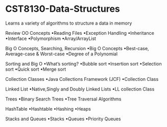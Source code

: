 # CST8130-Data-Structures
Learns a variety of algorithms to structure a data in memory

Review OO Concepts
  •Reading Files
  •Exception Handling
  •Inheritance
  •Interface
  •Polymorphism
  •Array/ArrayList
  
Big O Concepts, Searching, Recursion 
  •Big O Concepts
  •Best-case, Average-case & Worst-case
  •Degree of a Polynomial
  
Sorting and Big O
  •What’s sorting?
  •Bubble sort
  •Insertion sort
  •Selection sort
  •Quick sort
  •Merge sort
  
Collection Classes
  •Java Collections Framework (JCF)
  •Collection Class
  
Linked List
  •Native,Singly and Doubly Linked Lists
  •LL collection Class
  
Trees
  •Binary Search Trees
  •Tree Traversal Algorithms
  
HashTable
  •Hashtable
  •Hashing 
  •Heaps

Stacks and Queues
  •Stacks 
  •Queues
  •Priority Queues
  
  

  
  
  
  
  
  
